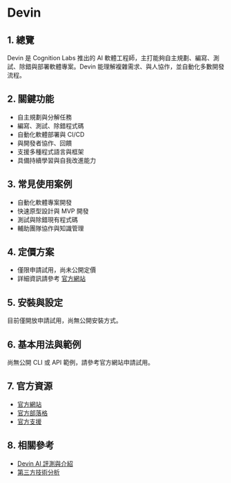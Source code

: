 # Devin

## 1. 總覽
Devin 是 Cognition Labs 推出的 AI 軟體工程師，主打能夠自主規劃、編寫、測試、除錯與部署軟體專案。Devin 能理解複雜需求、與人協作，並自動化多數開發流程。

## 2. 關鍵功能
- 自主規劃與分解任務
- 編寫、測試、除錯程式碼
- 自動化軟體部署與 CI/CD
- 與開發者協作、回饋
- 支援多種程式語言與框架
- 具備持續學習與自我改進能力

## 3. 常見使用案例
- 自動化軟體專案開發
- 快速原型設計與 MVP 開發
- 測試與除錯現有程式碼
- 輔助團隊協作與知識管理

## 4. 定價方案
- 僅限申請試用，尚未公開定價
- 詳細資訊請參考 [官方網站](https://www.cognition-labs.com/devin)

## 5. 安裝與設定
目前僅開放申請試用，尚無公開安裝方式。

## 6. 基本用法與範例
尚無公開 CLI 或 API 範例，請參考官方網站申請試用。

## 7. 官方資源
- [官方網站](https://www.cognition-labs.com/devin)
- [官方部落格](https://blog.cognition-labs.com/)
- [官方支援](https://www.cognition-labs.com/support)

## 8. 相關參考
- [Devin AI 評測與介紹](https://www.techcrunch.com/devin-ai-engineer)
- [第三方技術分析](https://www.example.com/devin-analysis)
